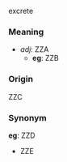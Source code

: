 excrete
### Meaning
+ _adj_: ZZA
	+ __eg__: ZZB

### Origin

ZZC

### Synonym

__eg__: ZZD

+ ZZE


